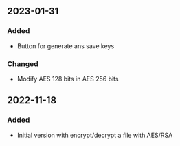 ## 2023-01-31

### Added
* Button for generate ans save keys

### Changed
* Modify AES 128 bits in AES 256 bits

## 2022-11-18

### Added
* Initial version with encrypt/decrypt a file with AES/RSA

